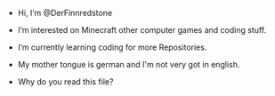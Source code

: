 - Hi, I’m @DerFinnredstone

- I’m interested on Minecraft
other computer games
and coding stuff.

- I’m currently learning coding for more Repositories.

- My mother tongue is german and I'm not very got in english.

- Why do you read this file?
